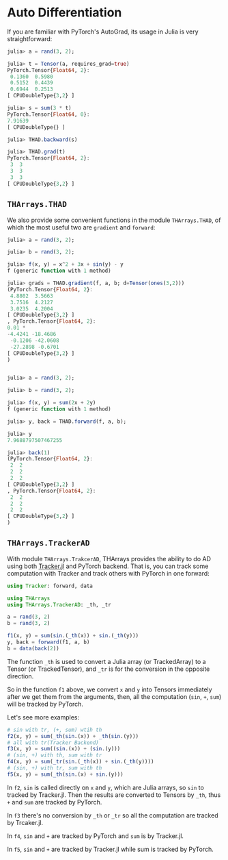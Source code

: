 # Auto Differentiation

If you are familiar with PyTorch's AutoGrad, its usage in Julia is
very straightforward:

```julia
julia> a = rand(3, 2);

julia> t = Tensor(a, requires_grad=true)
PyTorch.Tensor{Float64, 2}:
 0.1360  0.5980
 0.5152  0.4439
 0.6944  0.2513
[ CPUDoubleType{3,2} ]

julia> s = sum(3 * t)
PyTorch.Tensor{Float64, 0}:
7.91639
[ CPUDoubleType{} ]

julia> THAD.backward(s)

julia> THAD.grad(t)
PyTorch.Tensor{Float64, 2}:
 3  3
 3  3
 3  3
[ CPUDoubleType{3,2} ]

```

## `THArrays.THAD`

We also provide some convenient functions in the module
`THArrays.THAD`, of which the most useful two are `gradient` and
`forward`:

```julia
julia> a = rand(3, 2);

julia> b = rand(3, 2);

julia> f(x, y) = x^2 + 3x + sin(y) - y
f (generic function with 1 method)

julia> grads = THAD.gradient(f, a, b; d=Tensor(ones(3,2)))
(PyTorch.Tensor{Float64, 2}:
 4.8802  3.5663
 3.7516  4.2127
 3.0235  4.2004
[ CPUDoubleType{3,2} ]
, PyTorch.Tensor{Float64, 2}:
0.01 *
-4.4241 -18.4686
 -0.1206 -42.0608
 -27.2898 -0.6701
[ CPUDoubleType{3,2} ]
)


julia> a = rand(3, 2);

julia> b = rand(3, 2);

julia> f(x, y) = sum(2x + 2y)
f (generic function with 1 method)

julia> y, back = THAD.forward(f, a, b);

julia> y
7.9688797507467255

julia> back(1)
(PyTorch.Tensor{Float64, 2}:
 2  2
 2  2
 2  2
[ CPUDoubleType{3,2} ]
, PyTorch.Tensor{Float64, 2}:
 2  2
 2  2
 2  2
[ CPUDoubleType{3,2} ]
)

```

## `THArrays.TrackerAD`

With module `THArrays.TrakcerAD`, THArrays provides the ability to do
AD using both [Tracker.jl](https://github.com/FluxML/Tracker.jl) and
PyTorch backend. That is, you can track some computation with Tracker
and track others with PyTorch in one forward:

```julia
using Tracker: forward, data

using THArrays
using THArrays.TrackerAD: _th, _tr

a = rand(3, 2)
b = rand(3, 2)

f1(x, y) = sum(sin.(_th(x)) + sin.(_th(y)))
y, back = forward(f1, a, b)
b = data(back(2))

```

The function `_th` is used to convert a Julia array (or TrackedArray)
to a Tensor (or TrackedTensor), and `_tr` is for the conversion in the
opposite direction.

So in the function `f1` above, we convert `x` and `y` into Tensors
immediately after we get them from the arguments, then, all the
computation (`sin`, `+`, `sum`) will be tracked by PyTorch.

Let's see more examples:

```julia
# sin with tr, (+, sum) wtih th
f2(x, y) = sum(_th(sin.(x)) + _th(sin.(y)))
# all with tr(Tracker Backend)
f3(x, y) = sum((sin.(x)) + (sin.(y)))
# (sin, +) with th, sum with tr
f4(x, y) = sum(_tr(sin.(_th(x)) + sin.(_th(y))))
# (sin, +) with tr, sum with th
f5(x, y) = sum(_th(sin.(x) + sin.(y)))
```

In `f2`, `sin` is called directly on `x` and `y`, which are Julia
arrays, so `sin` to tracked by Tracker.jl. Then the results are
converted to Tensors by `_th`, thus `+` and `sum` are tracked by
PyTorch.

In `f3` there's no conversion by `_th` or `_tr` so all the computation
are tracked by Trcaker.jl.

In `f4`, `sin` and `+` are tracked by PyTorch and `sum` is by
Tracker.jl.

In `f5`, `sin` and `+` are tracked by Tracker.jl while sum is tracked
by PyTorch.
